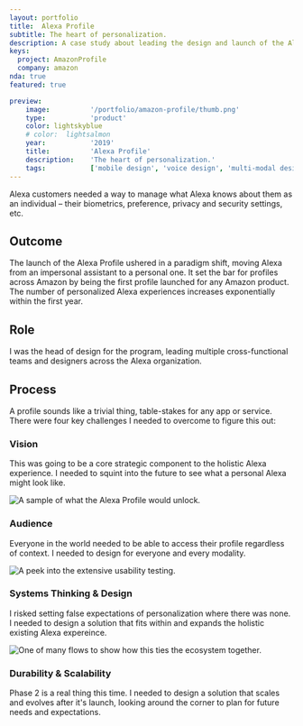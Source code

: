 ```yaml
---
layout: portfolio
title:  Alexa Profile
subtitle: The heart of personalization.
description: A case study about leading the design and launch of the Alexa Profile.
keys:
  project: AmazonProfile
  company: amazon
nda: true
featured: true

preview:
    image:          '/portfolio/amazon-profile/thumb.png'
    type:           'product'
    color: lightskyblue
    # color:  lightsalmon
    year:           '2019'
    title:          'Alexa Profile'
    description:    'The heart of personalization.'
    tags:           ['mobile design', 'voice design', 'multi-modal design', 'AI design', 'conversational design', 'personalization']
---
```


Alexa customers needed a way to manage what Alexa knows about them as an individual – their biometrics, preference, privacy and security settings, etc.

## Outcome
The launch of the Alexa Profile ushered in a paradigm shift, moving Alexa from an impersonal assistant to a personal one. It set the bar for profiles across Amazon by being the first profile launched for any Amazon product. The number of personalized Alexa experiences increases exponentially within the first year.

## Role
I was the head of design for the program, leading multiple cross-functional teams and designers across the Alexa organization.

## Process
A profile sounds like a trivial thing, table-stakes for any app or service. There were four key challenges I needed to overcome to figure this out:

### Vision
This was going to be a core strategic component to the holistic Alexa experience. I needed to squint into the future to see what a personal Alexa might look like.

![A sample of what the Alexa Profile would unlock.](/portfolio/amazon-profile/profile1.png)

### Audience
Everyone in the world needed to be able to access their profile regardless of context. I needed to design for everyone and every modality.

![A peek into the extensive usability testing.](/portfolio/amazon-profile/profile2.png)

### Systems Thinking & Design
I risked setting false expectations of personalization where there was none. I needed to design a solution that fits within and expands the holistic existing Alexa expereince.

![One of many flows to show how this ties the ecosystem together.](/portfolio/amazon-profile/profile3.png)

### Durability & Scalability
Phase 2 is a real thing this time. I needed to design a solution that scales and evolves after it's launch, looking around the corner to plan for future needs and expectations.